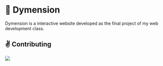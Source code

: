 # 🚀 Dymension

Dymension is a interactive website developed as the final project of my web development class.

## ✌️ Contributing

<a href="https://github.com/jorge-lopz/dymension/graphs/contributors">
  <img src="https://contrib.rocks/image?repo=jorge-lopz/dymension" />
</a>
